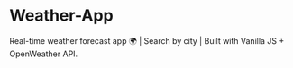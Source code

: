 # Weather-App
Real-time weather forecast app 🌍 | Search by city | Built with Vanilla JS + OpenWeather API.
